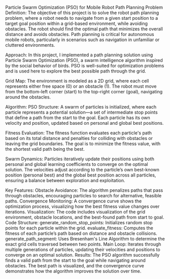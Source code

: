 Particle Swarm Optimization (PSO) for Mobile Robot Path Planning
Problem Definition:
The objective of this project is to solve the robot path planning problem, where a robot needs to navigate from a given start position to a target goal position within a grid-based environment, while avoiding obstacles. The robot should find the optimal path that minimizes the overall distance and avoids obstacles. Path planning is critical for autonomous mobile robots, particularly in scenarios such as navigation in unfamiliar or cluttered environments.

Approach:
In this project, I implemented a path planning solution using Particle Swarm Optimization (PSO), a swarm intelligence algorithm inspired by the social behavior of birds. PSO is well-suited for optimization problems and is used here to explore the best possible path through the grid.

Grid Map:
The environment is modeled as a 2D grid, where each cell represents either free space (0) or an obstacle (1). The robot must move from the bottom-left corner (start) to the top-right corner (goal), navigating around the obstacles.

Algorithm:
PSO Structure: A swarm of particles is initialized, where each particle represents a potential solution—a set of intermediate stop points that define a path from the start to the goal. Each particle has its own velocity and position, updated based on personal and global best positions.

Fitness Evaluation: The fitness function evaluates each particle's path based on its total distance and penalties for colliding with obstacles or leaving the grid boundaries. The goal is to minimize the fitness value, with the shortest valid path being the best.

Swarm Dynamics: Particles iteratively update their positions using both personal and global learning coefficients to converge on the optimal solution. The velocities adjust according to the particle’s own best-known position (personal best) and the global best position across all particles, ensuring a balance between exploration and exploitation.

Key Features:
Obstacle Avoidance: The algorithm penalizes paths that pass through obstacles, encouraging particles to search for alternative, feasible paths.
Convergence Monitoring: A convergence curve shows the optimization process, visualizing how the best fitness value changes over iterations.
Visualization: The code includes visualization of the grid environment, obstacle locations, and the best-found path from start to goal.
Code Structure:
generate_random_stop_points: Initializes random stop points for each particle within the grid.
evaluate_fitness: Computes the fitness of each particle’s path based on distance and obstacle collisions.
generate_path_segment: Uses Bresenham's Line Algorithm to determine the exact grid cells traversed between two points.
Main Loop: Iterates through multiple generations of particles, updating their velocities and positions to converge on an optimal solution.
Results:
The PSO algorithm successfully finds a valid path from the start to the goal while navigating around obstacles. The best path is visualized, and the convergence curve demonstrates how the algorithm improves the solution over time.

